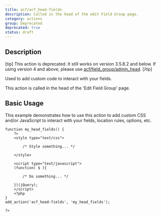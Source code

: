 ```yaml
---
title: acf/acf_head-fields
description: Called in the head of the edit Field Group page.
category: actions
group: Deprecated
deprecated: true
status: draft
---
```


## Description
[tip]
This action is deprecated. It still works on version 3.5.8.2 and below. If using version 4 and above, please use [acf/field_group/admin_head](https://www.advancedcustomfields.com/resources/acf-field_group-admin_head/).
[/tip]

Used to add custom code to interact with your fields.

This action is called in the head of the 'Edit Field Group' page.

## Basic Usage
This example demonstrates how to use this action to add custom CSS and/or JavaScript to interact with your fields, location rules, options, etc.
```
function my_head_fields() {
	?>
	<style type="text/css">

		/* Style something... */

	</style>

	<script type="text/javascript">
	(function( $ ){

		/* Do something... */

	})(jQuery);
	</script>
	<?php
}
add_action('acf_head-fields', 'my_head_fields');

?>
```
